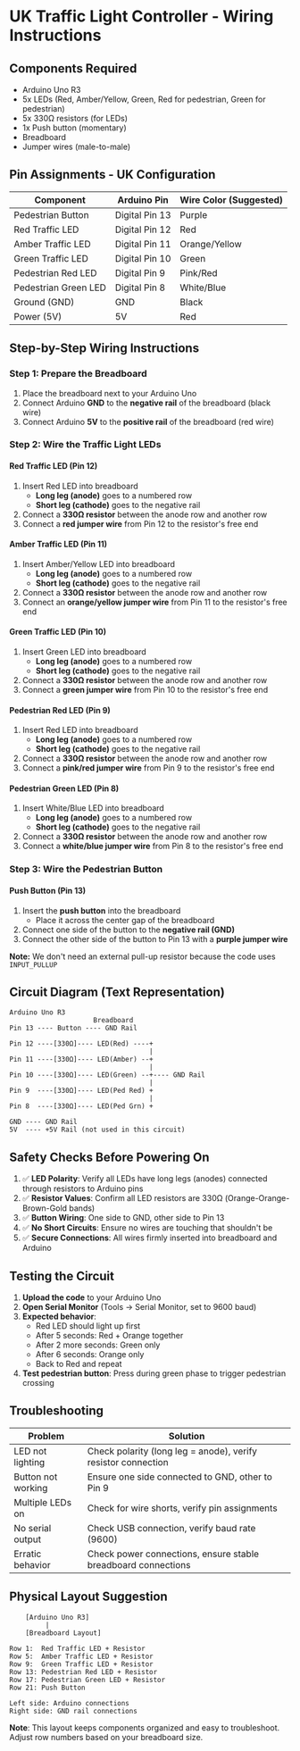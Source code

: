 # UK Traffic Light Controller - Wiring Instructions

## Components Required
- Arduino Uno R3
- 5x LEDs (Red, Amber/Yellow, Green, Red for pedestrian, Green for pedestrian)
- 5x 330Ω resistors (for LEDs)
- 1x Push button (momentary)
- Breadboard
- Jumper wires (male-to-male)

## Pin Assignments - UK Configuration
| Component | Arduino Pin | Wire Color (Suggested) |
|-----------|-------------|------------------------|
| Pedestrian Button | Digital Pin 13 | Purple |
| Red Traffic LED | Digital Pin 12 | Red |
| Amber Traffic LED | Digital Pin 11 | Orange/Yellow |
| Green Traffic LED | Digital Pin 10 | Green |
| Pedestrian Red LED | Digital Pin 9 | Pink/Red |
| Pedestrian Green LED | Digital Pin 8 | White/Blue |
| Ground (GND) | GND | Black |
| Power (5V) | 5V | Red |

## Step-by-Step Wiring Instructions

### Step 1: Prepare the Breadboard
1. Place the breadboard next to your Arduino Uno
2. Connect Arduino **GND** to the **negative rail** of the breadboard (black wire)
3. Connect Arduino **5V** to the **positive rail** of the breadboard (red wire)

### Step 2: Wire the Traffic Light LEDs

#### Red Traffic LED (Pin 12)
1. Insert Red LED into breadboard
   - **Long leg (anode)** goes to a numbered row
   - **Short leg (cathode)** goes to the negative rail
2. Connect a **330Ω resistor** between the anode row and another row
3. Connect a **red jumper wire** from Pin 12 to the resistor's free end

#### Amber Traffic LED (Pin 11)
1. Insert Amber/Yellow LED into breadboard
   - **Long leg (anode)** goes to a numbered row
   - **Short leg (cathode)** goes to the negative rail
2. Connect a **330Ω resistor** between the anode row and another row
3. Connect an **orange/yellow jumper wire** from Pin 11 to the resistor's free end

#### Green Traffic LED (Pin 10)
1. Insert Green LED into breadboard
   - **Long leg (anode)** goes to a numbered row
   - **Short leg (cathode)** goes to the negative rail
2. Connect a **330Ω resistor** between the anode row and another row
3. Connect a **green jumper wire** from Pin 10 to the resistor's free end

#### Pedestrian Red LED (Pin 9)
1. Insert Red LED into breadboard
   - **Long leg (anode)** goes to a numbered row
   - **Short leg (cathode)** goes to the negative rail
2. Connect a **330Ω resistor** between the anode row and another row
3. Connect a **pink/red jumper wire** from Pin 9 to the resistor's free end

#### Pedestrian Green LED (Pin 8)
1. Insert White/Blue LED into breadboard
   - **Long leg (anode)** goes to a numbered row
   - **Short leg (cathode)** goes to the negative rail
2. Connect a **330Ω resistor** between the anode row and another row
3. Connect a **white/blue jumper wire** from Pin 8 to the resistor's free end

### Step 3: Wire the Pedestrian Button

#### Push Button (Pin 13)
1. Insert the **push button** into the breadboard
   - Place it across the center gap of the breadboard
2. Connect one side of the button to the **negative rail (GND)**
3. Connect the other side of the button to Pin 13 with a **purple jumper wire**

**Note:** We don't need an external pull-up resistor because the code uses `INPUT_PULLUP`

## Circuit Diagram (Text Representation)

```
Arduino Uno R3
                     Breadboard
Pin 13 ---- Button ---- GND Rail

Pin 12 ----[330Ω]---- LED(Red) ----+
                                   |
Pin 11 ----[330Ω]---- LED(Amber) --+
                                   |
Pin 10 ----[330Ω]---- LED(Green) --+---- GND Rail
                                   |
Pin 9  ----[330Ω]---- LED(Ped Red) +
                                   |
Pin 8  ----[330Ω]---- LED(Ped Grn) +

GND ---- GND Rail
5V  ---- +5V Rail (not used in this circuit)
```

## Safety Checks Before Powering On

1. ✅ **LED Polarity**: Verify all LEDs have long legs (anodes) connected through resistors to Arduino pins
2. ✅ **Resistor Values**: Confirm all LED resistors are 330Ω (Orange-Orange-Brown-Gold bands)
3. ✅ **Button Wiring**: One side to GND, other side to Pin 13
4. ✅ **No Short Circuits**: Ensure no wires are touching that shouldn't be
5. ✅ **Secure Connections**: All wires firmly inserted into breadboard and Arduino

## Testing the Circuit

1. **Upload the code** to your Arduino Uno
2. **Open Serial Monitor** (Tools → Serial Monitor, set to 9600 baud)
3. **Expected behavior**:
   - Red LED should light up first
   - After 5 seconds: Red + Orange together
   - After 2 more seconds: Green only
   - After 6 seconds: Orange only
   - Back to Red and repeat
4. **Test pedestrian button**: Press during green phase to trigger pedestrian crossing

## Troubleshooting

| Problem | Solution |
|---------|----------|
| LED not lighting | Check polarity (long leg = anode), verify resistor connection |
| Button not working | Ensure one side connected to GND, other to Pin 9 |
| Multiple LEDs on | Check for wire shorts, verify pin assignments |
| No serial output | Check USB connection, verify baud rate (9600) |
| Erratic behavior | Check power connections, ensure stable breadboard connections |

## Physical Layout Suggestion

```
    [Arduino Uno R3]
         |
    [Breadboard Layout]

Row 1:  Red Traffic LED + Resistor
Row 5:  Amber Traffic LED + Resistor
Row 9:  Green Traffic LED + Resistor
Row 13: Pedestrian Red LED + Resistor
Row 17: Pedestrian Green LED + Resistor
Row 21: Push Button

Left side: Arduino connections
Right side: GND rail connections
```

**Note**: This layout keeps components organized and easy to troubleshoot. Adjust row numbers based on your breadboard size.
